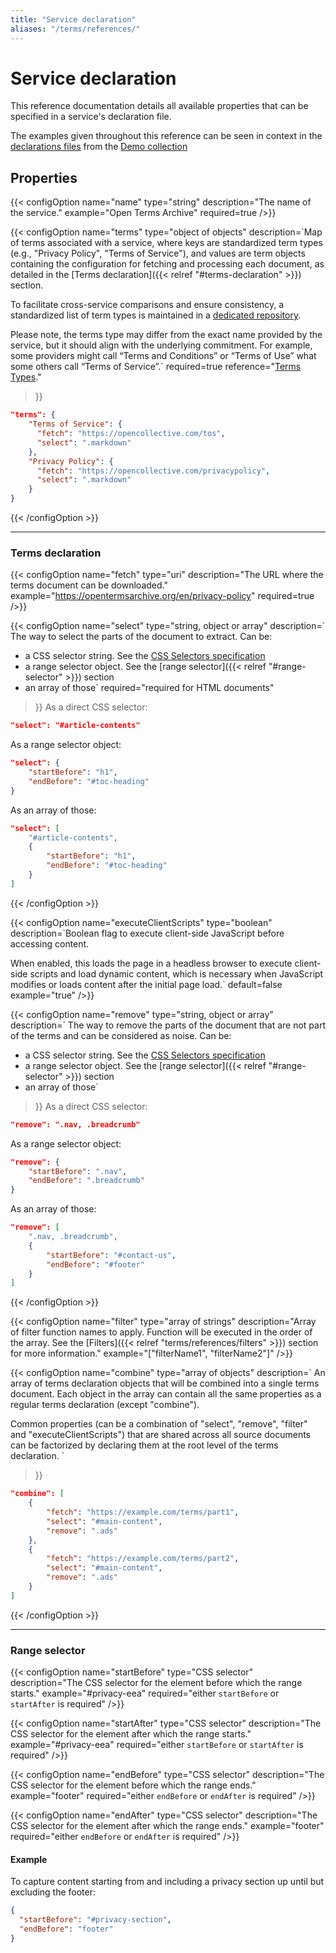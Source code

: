 ```yaml
---
title: "Service declaration"
aliases: "/terms/references/"
---
```


# Service declaration

This reference documentation details all available properties that can be specified in a service's declaration file.

The examples given throughout this reference can be seen in context in the [declarations files](https://github.com/OpenTermsArchive/demo-declarations/tree/main/declarations) from the [Demo collection](https://github.com/OpenTermsArchive/demo-declarations)

## Properties

{{< configOption
    name="name"
    type="string"
    description="The name of the service."
    example="Open Terms Archive"
    required=true
/>}}

{{< configOption
    name="terms"
    type="object of objects"
    description=`Map of terms associated with a service, where keys are standardized term types (e.g., "Privacy Policy", "Terms of Service"), and values are term objects containing the configuration for fetching and processing each document, as detailed in the [Terms declaration]({{< relref \"#terms-declaration\" >}}) section.

To facilitate cross-service comparisons and ensure consistency, a standardized list of term types is maintained in a [dedicated repository](https://github.com/OpenTermsArchive/terms-types).

Please note, the terms type may differ from the exact name provided by the service, but it should align with the underlying commitment. For example, some providers might call “Terms and Conditions” or “Terms of Use” what some others call “Terms of Service”.`
    required=true
    reference="[Terms Types](https://github.com/OpenTermsArchive/terms-types)."
>}}
```json
"terms": {
    "Terms of Service": {
      "fetch": "https://opencollective.com/tos",
      "select": ".markdown"
    },
    "Privacy Policy": {
      "fetch": "https://opencollective.com/privacypolicy",
      "select": ".markdown"
    }
}
```
{{< /configOption >}}

---

### Terms declaration

{{< configOption
    name="fetch"
    type="uri"
    description="The URL where the terms document can be downloaded."
    example="https://opentermsarchive.org/en/privacy-policy"
    required=true
/>}}

{{< configOption
    name="select"
    type="string, object or array"
    description=`
The way to select the parts of the document to extract. Can be:

- a CSS selector string. See the [CSS Selectors specification](https://developer.mozilla.org/en-US/docs/Web/CSS/CSS_Selectors)
- a range selector object. See the [range selector]({{< relref \"#range-selector\" >}}) section
- an array of those`
    required="required for HTML documents"
>}}
As a direct CSS selector:
```json
"select": "#article-contents"
```

As a range selector object:
```json
"select": {
    "startBefore": "h1",
    "endBefore": "#toc-heading"
}
```

As an array of those:
```json
"select": [
    "#article-contents",
    {
        "startBefore": "h1",
        "endBefore": "#toc-heading"
    }
]
```
{{< /configOption >}}

{{< configOption
    name="executeClientScripts"
    type="boolean"
    description=`Boolean flag to execute client-side JavaScript before accessing content.

When enabled, this loads the page in a headless browser to execute client-side scripts and load dynamic content, which is necessary when JavaScript modifies or loads content after the initial page load.`
    default=false
    example="true"
/>}}

{{< configOption
    name="remove"
    type="string, object or array"
    description=`
The way to remove the parts of the document that are not part of the terms and can be considered as noise. Can be:

- a CSS selector string. See the [CSS Selectors specification](https://developer.mozilla.org/en-US/docs/Web/CSS/CSS_Selectors)
- a range selector object. See the [range selector]({{< relref \"#range-selector\" >}}) section
- an array of those`
>}}
As a direct CSS selector:
```json
"remove": ".nav, .breadcrumb"
```

As a range selector object:
```json
"remove": {
    "startBefore": ".nav",
    "endBefore": ".breadcrumb"
}
```

As an array of those:
```json
"remove": [
    ".nav, .breadcrumb",
    {
        "startBefore": "#contact-us",
        "endBefore": "#footer"
    }
]
```
{{< /configOption >}}

{{< configOption
    name="filter"
    type="array of strings"
    description="Array of filter function names to apply. Function will be executed in the order of the array. See the [Filters]({{< relref \"terms/references/filters\" >}}) section for more information."
    example="[\"filterName1\", \"filterName2\"]"
/>}}

{{< configOption
    name="combine"
    type="array of objects"
    description=`
An array of terms declaration objects that will be combined into a single terms document. Each object in the array can contain all the same properties as a regular terms  declaration (except "combine").

Common properties (can be a combination of "select", "remove", "filter" and "executeClientScripts") that are shared across all source documents can be factorized by declaring them at the root level of the terms declaration.
    `
>}}
```json
"combine": [
    {
        "fetch": "https://example.com/terms/part1",
        "select": "#main-content",
        "remove": ".ads"
    },
    {
        "fetch": "https://example.com/terms/part2",
        "select": "#main-content",
        "remove": ".ads"
    }
]
```
{{< /configOption >}}

---

### Range selector

{{< configOption
    name="startBefore"
    type="CSS selector"
    description="The CSS selector for the element before which the range starts."
    example="#privacy-eea"
    required="either `startBefore` or `startAfter` is required"
/>}}

{{< configOption
    name="startAfter"
    type="CSS selector"
    description="The CSS selector for the element after which the range starts."
    example="#privacy-eea"
    required="either `startBefore` or `startAfter` is required"
/>}}

{{< configOption
    name="endBefore"
    type="CSS selector"
    description="The CSS selector for the element before which the range ends."
    example="footer"
    required="either `endBefore` or `endAfter` is required"
/>}}

{{< configOption
    name="endAfter"
    type="CSS selector"
    description="The CSS selector for the element after which the range ends."
    example="footer"
    required="either `endBefore` or `endAfter` is required"
/>}}

#### Example

To capture content starting from and including a privacy section up until but excluding the footer:

```json
{
  "startBefore": "#privacy-section",
  "endBefore": "footer"
}
```
